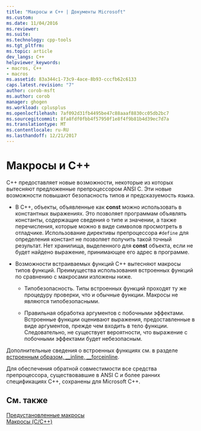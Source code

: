 ```yaml
---
title: "Макросы и C++ | Документы Microsoft"
ms.custom: 
ms.date: 11/04/2016
ms.reviewer: 
ms.suite: 
ms.technology: cpp-tools
ms.tgt_pltfrm: 
ms.topic: article
dev_langs: C++
helpviewer_keywords:
- macros, C++
- macros
ms.assetid: 83a344c1-73c9-4ace-8b93-cccfb62c6133
caps.latest.revision: "7"
author: corob-msft
ms.author: corob
manager: ghogen
ms.workload: cplusplus
ms.openlocfilehash: 7af092d31fb4495be47c88aaaf8830cc05db2bc7
ms.sourcegitcommit: 8fa8fdf0fbb4f57950f1e8f4f9b81b4d39ec7d7a
ms.translationtype: MT
ms.contentlocale: ru-RU
ms.lasthandoff: 12/21/2017
---
```

# <a name="macros-and-c"></a>Макросы и C++
C++ предоставляет новые возможности, некоторые из которых вытесняют предложенные препроцессором ANSI C. Эти новые возможности повышают безопасность типов и предсказуемость языка.  
  
-   В C++, объекты, объявленные как **const** можно использовать в константных выражениях. Это позволяет программам объявлять константы, содержащие сведения о типе и значении, а также перечисления, которые можно в виде символов просмотреть в отладчике. Использование директивы препроцессора `#define` для определения констант не позволяет получить такой точный результат. Нет хранилища, выделенного для **const** объекта, если не будет найдено выражение, принимающее его адрес в программе.  
  
-   Возможности встраиваемых функций C++ вытесняют макросы типов функций. Преимущества использования встроенных функций по сравнению с макросами изложены ниже.  
  
    -   Типобезопасность. Типы встроенных функций проходят ту же процедуру проверки, что и обычные функции. Макросы не являются типобезопасными.  
  
    -   Правильная обработка аргументов с побочными эффектами. Встроенные функции оценивают выражения, предоставленные в виде аргументов, прежде чем входить в тело функции. Следовательно, не существует вероятности, что выражение с побочными эффектами будет небезопасным.  
  
 Дополнительные сведения о встроенных функциях см. в разделе [встроенным образом, __inline, \__forceinline](../cpp/inline-functions-cpp.md).  
  
 Для обеспечения обратной совместимости все средства препроцессора, существовавшие в ANSI C и более ранних спецификациях C++, сохранены для Microsoft C++.  
  
## <a name="see-also"></a>См. также  
 [Предустановленные макросы](../preprocessor/predefined-macros.md)   
 [Макросы (C/C++)](../preprocessor/macros-c-cpp.md)